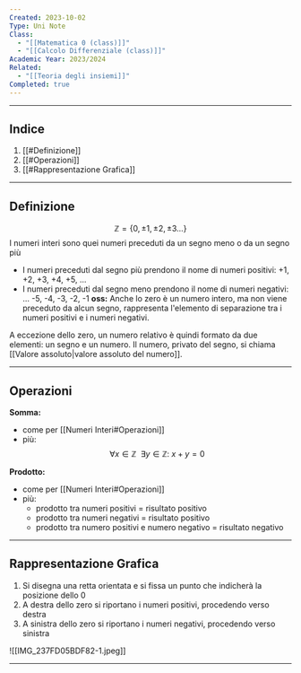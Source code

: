 ```yaml
---
Created: 2023-10-02
Type: Uni Note
Class:
  - "[[Matematica 0 (class)]]"
  - "[[Calcolo Differenziale (class)]]"
Academic Year: 2023/2024
Related:
  - "[[Teoria degli insiemi]]"
Completed: true
---
```

---
## Indice
1. [[#Definizione]]
2. [[#Operazioni]]
3. [[#Rappresentazione Grafica]]

---
## Definizione
$$\mathbb{Z} = \{0, \pm1, \pm2, \pm3\dots\}$$
I numeri interi sono quei numeri preceduti da un segno meno o da un segno più

- I numeri preceduti dal segno più prendono il nome di numeri positivi: +1, +2, +3, +4, +5, ...
- I numeri preceduti dal segno meno prendono il nome di numeri negativi: ... -5, -4, -3, -2, -1
**oss:** Anche lo zero è un numero intero, ma non viene preceduto da alcun segno, rappresenta l'elemento di separazione tra i numeri positivi e i numeri negativi.

A eccezione dello zero, un numero relativo è quindi formato da due elementi: un segno e un numero. Il numero, privato del segno, si chiama [[Valore assoluto|valore assoluto del numero]].

---
## Operazioni
**Somma:** 
- come per [[Numeri Interi#Operazioni]]
- più:$$\forall x\in \mathbb{Z}\ \ \exists y\in\mathbb{Z}:\ x+y=0$$

**Prodotto:** 
- come per [[Numeri Interi#Operazioni]] 
- più: 
	- prodotto tra numeri positivi = risultato positivo
	- prodotto tra numeri negativi = risultato positivo
	- prodotto tra numero positivi e numero negativo = risultato negativo

---
## Rappresentazione Grafica
1. Si disegna una retta orientata e si fissa un punto che indicherà la posizione dello 0
2. ﻿﻿﻿A destra dello zero si riportano i numeri positivi, procedendo verso destra
3. ﻿﻿﻿A sinistra dello zero si riportano i numeri negativi, procedendo verso sinistra

![[IMG_237FD05BDF82-1.jpeg]]

---
